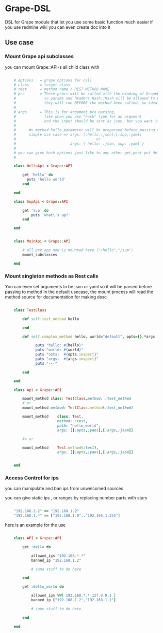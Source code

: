 Grape-DSL
============

DSL for Grape module that let you use some basic function much easier
if you use redmine wiki you can even create doc into it

## Use case

### Mount Grape api subclasses

you can mount Grape::API-s all child class with
```ruby

    # options   = grape options for call
    # class     = target class
    # rest      = method name / REST METHOD NAME
    # prc       = These procs will be called with the binding of GrapeEndpoint,
    #             so params and headers Hash::Mash will be allowed to use
    #             they will run BEFORE the method been called, so ideal for auth stuffs
    #
    # args      = This is for argument pre parsing,
    #             like when you use "hash" type for an argument
    #             and the input should be sent as json, but you want it to be preparsed when the method receive
    #
    #      #> method hello parameter will be preparsed before passing to method
    #      simple use case => args: [:hello,:json],[:sup,:yaml]
    #                                     or
    #                         args: { hello: :json, sup: :yaml }
    #
    # you can give hash options just like to any other get,post put delete etc methods, it will work
    #

    class HelloApi < Grape::API

        get 'hello' do
          puts 'hello world'
        end

    end

    class SupApi < Grape::API

        get 'sup' do
            puts 'what\'s up?'
        end

    end


    class MainApi < Grape::API

        # all pre app now is mounted here ("/hello","/sup")
        mount_subclasses

    end

```

### Mount singleton methods as Rest calls

You can even set arguments to be json or yaml so it will be parsed before passing to method
In the default usecase, the mount process will read the method source for documentation for making desc

```ruby

    class TestClass

        def self.test_method hello

        end

        def self.complex_method hello, world="default", opts={},*args

              puts "hello: #{hello}"
              puts "world: #{world}"
              puts "opts:  #{opts.inspect}"
              puts "args:  #{args.inspect}"
              puts "---"

        end

    end

    class Api < Grape::API

        mount_method class: TestClass,method: :test_method
        # or
        mount_method method: TestClass.method(:test_method)

        mount_method    class: Test,
                        method: :test,
                        path: "hello_world",
                        args: [[:opts,:yaml],[:args,:json]]

        #> or

        mount_method    Test.method(:test),
                        args: [[:opts,:yaml],[:args,:json]]


    end

```

### Access Control for ips

you can manipulate and ban ips from unwelcomed sources

you can give static ips , or ranges by replacing number parts with stars

```ruby

    "192.168.1.2" == "192.168.1.2"
    "192.168.1.*" == ["192.168.1.0".."192.168.1.255"]

```

here is an example for the use

```ruby

    class API < Grape::API

        get :hello do

            allowed_ips "192.168.*.*"
            banned_ip "192.168.1.2"

            # some stuff to do here

        end

        get :hello_world do

            allowed_ips %W[ 192.168.*.* 127.0.0.1 ]
            banned_ip ["192.168.1.2","192.168.1.1"]

            # some stuff to do here

        end

    end

```